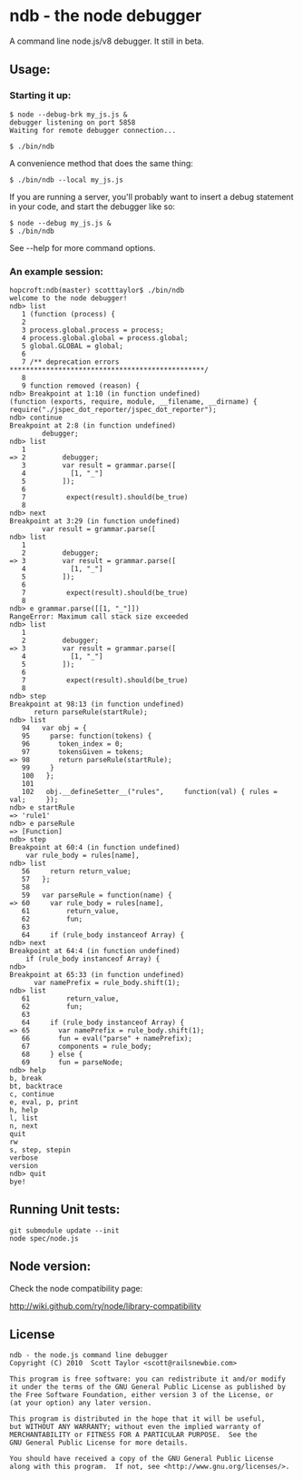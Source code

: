 
# ndb - the node debugger

A command line node.js/v8 debugger.  It still in beta.

## Usage:

### Starting it up:

    $ node --debug-brk my_js.js &
    debugger listening on port 5858
    Waiting for remote debugger connection...

    $ ./bin/ndb

  A convenience method that does the same thing:

    $ ./bin/ndb --local my_js.js

  If you are running a server, you'll probably want to insert a debug
  statement in your code, and start the debugger like so:

    $ node --debug my_js.js &
    $ ./bin/ndb

  See --help for more command options.

### An example session:

    hopcroft:ndb(master) scotttaylor$ ./bin/ndb
    welcome to the node debugger!
    ndb> list
       1 (function (process) {
       2
       3 process.global.process = process;
       4 process.global.global = process.global;
       5 global.GLOBAL = global;
       6
       7 /** deprecation errors ************************************************/
       8
       9 function removed (reason) {
    ndb> Breakpoint at 1:10 (in function undefined)
    (function (exports, require, module, __filename, __dirname) { require("./jspec_dot_reporter/jspec_dot_reporter");
    ndb> continue
    Breakpoint at 2:8 (in function undefined)
            debugger;
    ndb> list
       1
    => 2         debugger;
       3         var result = grammar.parse([
       4           [1, "_"]
       5         ]);
       6
       7          expect(result).should(be_true)
       8
    ndb> next
    Breakpoint at 3:29 (in function undefined)
            var result = grammar.parse([
    ndb> list
       1
       2         debugger;
    => 3         var result = grammar.parse([
       4           [1, "_"]
       5         ]);
       6
       7          expect(result).should(be_true)
       8
    ndb> e grammar.parse([[1, "_"]])
    RangeError: Maximum call stack size exceeded
    ndb> list
       1
       2         debugger;
    => 3         var result = grammar.parse([
       4           [1, "_"]
       5         ]);
       6
       7          expect(result).should(be_true)
       8
    ndb> step
    Breakpoint at 98:13 (in function undefined)
          return parseRule(startRule);
    ndb> list
       94   var obj = {
       95     parse: function(tokens) {
       96       token_index = 0;
       97       tokensGiven = tokens;
    => 98       return parseRule(startRule);
       99     }
       100   };
       101
       102   obj.__defineSetter__("rules",     function(val) { rules = val;     });
    ndb> e startRule
    => 'rule1'
    ndb> e parseRule
    => [Function]
    ndb> step
    Breakpoint at 60:4 (in function undefined)
        var rule_body = rules[name],
    ndb> list
       56     return return_value;
       57   };
       58
       59   var parseRule = function(name) {
    => 60     var rule_body = rules[name],
       61         return_value,
       62         fun;
       63
       64     if (rule_body instanceof Array) {
    ndb> next
    Breakpoint at 64:4 (in function undefined)
        if (rule_body instanceof Array) {
    ndb>
    Breakpoint at 65:33 (in function undefined)
          var namePrefix = rule_body.shift(1);
    ndb> list
       61         return_value,
       62         fun;
       63
       64     if (rule_body instanceof Array) {
    => 65       var namePrefix = rule_body.shift(1);
       66       fun = eval("parse" + namePrefix);
       67       components = rule_body;
       68     } else {
       69       fun = parseNode;
    ndb> help
    b, break
    bt, backtrace
    c, continue
    e, eval, p, print
    h, help
    l, list
    n, next
    quit
    rw
    s, step, stepin
    verbose
    version
    ndb> quit
    bye!


## Running Unit tests:

    git submodule update --init
    node spec/node.js

## Node version:

Check the node compatibility page:

http://wiki.github.com/ry/node/library-compatibility

## License

    ndb - the node.js command line debugger
    Copyright (C) 2010  Scott Taylor <scott@railsnewbie.com>

    This program is free software: you can redistribute it and/or modify
    it under the terms of the GNU General Public License as published by
    the Free Software Foundation, either version 3 of the License, or
    (at your option) any later version.

    This program is distributed in the hope that it will be useful,
    but WITHOUT ANY WARRANTY; without even the implied warranty of
    MERCHANTABILITY or FITNESS FOR A PARTICULAR PURPOSE.  See the
    GNU General Public License for more details.

    You should have received a copy of the GNU General Public License
    along with this program.  If not, see <http://www.gnu.org/licenses/>.
